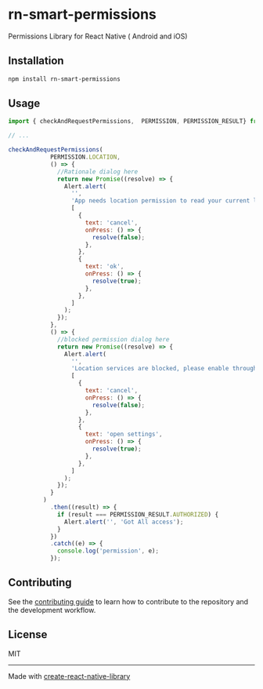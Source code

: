 # rn-smart-permissions

Permissions Library for React Native ( Android and iOS)

## Installation

```sh
npm install rn-smart-permissions
```

## Usage

```js
import { checkAndRequestPermissions,  PERMISSION, PERMISSION_RESULT} from 'rn-smart-permissions';

// ...

checkAndRequestPermissions(
            PERMISSION.LOCATION,
            () => {
              //Rationale dialog here
              return new Promise((resolve) => {
                Alert.alert(
                  '',
                  'App needs location permission to read your current location and display on map',
                  [
                    {
                      text: 'cancel',
                      onPress: () => {
                        resolve(false);
                      },
                    },
                    {
                      text: 'ok',
                      onPress: () => {
                        resolve(true);
                      },
                    },
                  ]
                );
              });
            },
            () => {
              //blocked permission dialog here
              return new Promise((resolve) => {
                Alert.alert(
                  '',
                  'Location services are blocked, please enable through settings',
                  [
                    {
                      text: 'cancel',
                      onPress: () => {
                        resolve(false);
                      },
                    },
                    {
                      text: 'open settings',
                      onPress: () => {
                        resolve(true);
                      },
                    },
                  ]
                );
              });
            }
          )
            .then((result) => {
              if (result === PERMISSION_RESULT.AUTHORIZED) {
                Alert.alert('', 'Got All access');
              }
            })
            .catch((e) => {
              console.log('permission', e);
            });
```

## Contributing

See the [contributing guide](CONTRIBUTING.md) to learn how to contribute to the repository and the development workflow.

## License

MIT

---

Made with [create-react-native-library](https://github.com/callstack/react-native-builder-bob)
